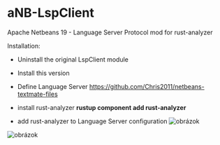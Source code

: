 # aNB-LspClient
Apache Netbeans 19 - Language Server Protocol mod for rust-analyzer

Installation:
- Uninstall the original LspClient module
- Install this version
- Define Language Server https://github.com/Chris2011/netbeans-textmate-files
- install rust-analyzer __rustup component add rust-analyzer__

- add rust-analyzer to Language Server configuration
 ![obrázok](https://github.com/arsi-apli/aNB-LspClient/assets/22594510/2b4cc109-608f-4251-9db0-d37a50248ceb)



![obrázok](https://github.com/arsi-apli/aNB-LspClient/assets/22594510/1792ac0f-206d-4e17-a89d-c3f5b11b9703)


